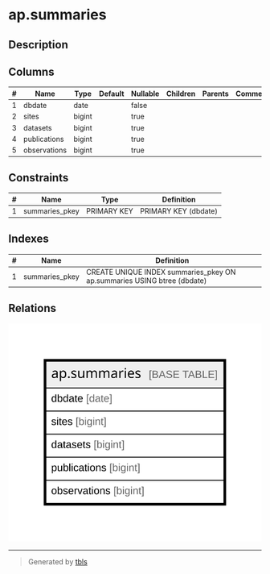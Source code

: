 # ap.summaries

## Description

## Columns

| # | Name         | Type   | Default | Nullable | Children | Parents | Comment |
| - | ------------ | ------ | ------- | -------- | -------- | ------- | ------- |
| 1 | dbdate       | date   |         | false    |          |         |         |
| 2 | sites        | bigint |         | true     |          |         |         |
| 3 | datasets     | bigint |         | true     |          |         |         |
| 4 | publications | bigint |         | true     |          |         |         |
| 5 | observations | bigint |         | true     |          |         |         |

## Constraints

| # | Name           | Type        | Definition           |
| - | -------------- | ----------- | -------------------- |
| 1 | summaries_pkey | PRIMARY KEY | PRIMARY KEY (dbdate) |

## Indexes

| # | Name           | Definition                                                              |
| - | -------------- | ----------------------------------------------------------------------- |
| 1 | summaries_pkey | CREATE UNIQUE INDEX summaries_pkey ON ap.summaries USING btree (dbdate) |

## Relations

![er](ap.summaries.svg)

---

> Generated by [tbls](https://github.com/k1LoW/tbls)